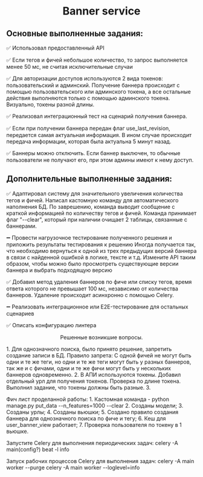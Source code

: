 
<h1 align="center">Banner service</h1>


## Основные выполненные задания:

✅ Использовал предоставленный API

✅ Если тегов и фичей небольшое количество, то запрос выполняется менее 50 мс, не считая исключительные случаи

✅ Для авторизации доступов используются 2 вида токенов: пользовательский и админский. Получение баннера происходит с помощью пользовательского или админского токена, а все остальные действия выполняются только с помощью админского токена. Визуально, токены разной длины.

✅ Реализовал интеграционный тест на сценарий получения баннера.

✅ Если при получении баннера передан флаг use_last_revision, передается самая актуальная информация. В ином случае происходит передача информации, которая была актуальна 5 минут назад.

✅ Баннеры можно отключить. Если баннер выключен, то обычные пользователи не получают его, при этом админы имеют к нему доступ.

## Дополнительные выполненные задания:

✅ Адаптировал систему для значительного увеличения количества тегов и фичей. Написал кастомную команду для автоматического наполнения БД. По заврешению, команда выводит сообщение с краткой информацией по количеству тегов и фичей. Команда принимает флаг "--clear", который при наличии очищает 2 таблицы, связанные с баннерами.

➖ Провести нагрузочное тестирование полученного решения и приложить результаты тестирования к решению
Иногда получается так, что необходимо вернуться к одной из трех предыдущих версий баннера в связи с найденной ошибкой в логике, тексте и т.д. Измените API таким образом, чтобы можно было просмотреть существующие версии баннера и выбрать подходящую версию

✅ Добавил метод удаления баннеров по фиче или списку тегов, время ответа которого не превышает 100 мс, независимо от количества баннеров. Удаление происходит асинхронно с помощью Celery.

➖ Реализовать интеграционное или E2E-тестирование для остальных сценариев

✅ Описать конфигурацию линтера

<p align="center">
  Решенные возникшие вопросы.
</p>
<p>
  1. Для однозначного поиска, было принято решение, запретить создание записи в БД. Правило запрета: 
  С одной фичей не могут быть одни и те же теги, но одни и те же теги могут быть у разных баннеров, так же и с фичами, одни и те же фичи могут быть у нескольких баннеров одновременно.
  2. В АПИ используются токены. Добавил отдельный урл для получения токенов. Проверка по длине токена. Выполнил задание, что токены должны быть разные.
  3. 
</p>
<p>
  Фич лист проделанной работы:
    1. Кастомная команда - 
    python manage.py put_data --n_features=1000 --clear
    2. Созданы модели;
    3. Созданы урлы;
    4. Созданы вьюшки;
    5. Создано правило создания баннера для однозначного поиска по фиче и тегу;
    6. Кеш для user_banner_view работает;
    7. Проверка пользователя по токену в 1 вьюшке.
</p>

Запустите Celery для выполнения периодических задач:
celery -A main(config?) beat -l info

Запуск рабочих процессов Celery для выполнения задач:
celery -A main  worker --purge
celery -A main  worker --loglevel=info
